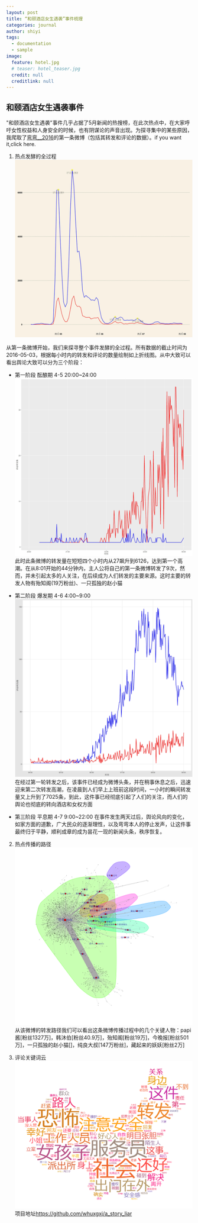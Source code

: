 ```yaml
---
layout: post
title: “和颐酒店女生遇袭”事件梳理
categories: journal
author: shiyi
tags:
  - documentation
  - sample
image:
  feature: hotel.jpg
  # teaser: hotel_teaser.jpg
  credit: null
  creditlink: null
---
```


## 和颐酒店女生遇袭事件

"和颐酒店女生遇袭"事件几乎占据了5月新闻的热搜榜，在此次热点中，在大家呼吁女性权益和人身安全的时候，也有阴谋论的声音出现。为探寻集中的某些原因，我爬取了[弯弯\_\_2016](http://weibo.com/u/5892492312)的第一条微博（包括其转发和评论的数据）。if you want it,click here.

1.  热点发酵的全过程 ![热点发酵的全过程](/images/hotel_1.jpg)

  <!-- more -->

   从第一条微博开始，我们来探寻整个事件发酵的全过程。所有数据的截止时间为2016-05-03，根据每小时内的转发和评论的数量绘制如上折线图。从中大致可以看出舆论大致可以分为三个阶段：

-   第一阶段 酝酿期 4-5 20:00~24:00 ![酝酿期](/images/hotel_2.jpg) 此时此条微博的转发量在短短四个小时内从27飙升到6126，达到第一个高潮。在从8:01开始的44分钟内，主人公将自己的第一条微博转发了9次，然而，并未引起太多的人关注，在后续成为人们转发的主要来源。这时主要的转发人物有殆知阁(19万粉丝)、一只孤独的赵小猫

-   第二阶段 爆发期 4-6 4:00~9:00 ![爆发期](/images/hotel_3.jpg) 在经过第一轮转发之后，该事件已经成为微博头条，并在稍事休息之后，迅速迎来第二次转发高潮，在凌晨到人们早上上班前这段时间，一小时的瞬间转发量又上升到了7025条，到此，这件事已经彻底引起了人们的关注，而人们的舆论也彻底的转向酒店和女权方面

-   第三阶段 平息期 4-7 9:00~22:00 在事件发生两天过后，舆论风向的变化，如家方面的道歉，广大民众的逐渐理性，以及弯弯本人的停止发声，让这件事最终归于平静，顺利成章的成为昙花一现的新闻头条，秩序恢复。

2.  热点传播的路径 ![热点传播的路径](/images/hotel_4.svg) 从该微博的转发路径我们可以看出这条微博传播过程中的几个关键人物：papi酱[粉丝1327万]，韩沐伯[粉丝40.9万]，殆知阁[粉丝19万]，今晚报[粉丝501万]，一只孤独的赵小猫\[]，纯良大叔[147万粉丝]，藏起来的妖妖[粉丝2万]

3.  评论关键词云 ![词云](/images/hotel_5.png) 项目地址<https://github.com/whuxgxj/a_story_liar>
